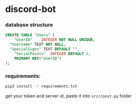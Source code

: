 # discord-bot

### database structure
```SQL
CREATE TABLE "Users" (
	"UserID"	INTEGER NOT NULL UNIQUE,
  "Username" TEXT NOT NULL,
  "SpecialSigns" TEXT DEFAULT "",
	"SocialPoints"	INTEGER DEFAULT 0,
	PRIMARY KEY("UserID")
);
```

### requirements:
```bash
pip3 install -r requirements.txt
```
get your token and server id, paste it into `src/const.py` folder
